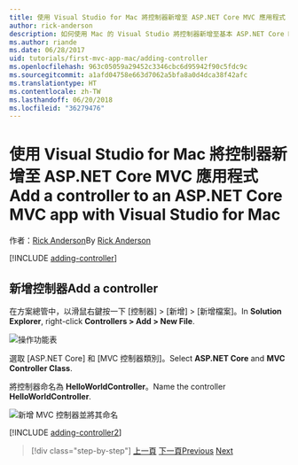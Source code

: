 ```yaml
---
title: 使用 Visual Studio for Mac 將控制器新增至 ASP.NET Core MVC 應用程式
author: rick-anderson
description: 如何使用 Mac 的 Visual Studio 將控制器新增至基本 ASP.NET Core MVC 應用程式
ms.author: riande
ms.date: 06/28/2017
uid: tutorials/first-mvc-app-mac/adding-controller
ms.openlocfilehash: 963c05059a29452c3346cbc6d95942f90c5fdc9c
ms.sourcegitcommit: a1afd04758e663d7062a5bfa8a0d4dca38f42afc
ms.translationtype: HT
ms.contentlocale: zh-TW
ms.lasthandoff: 06/20/2018
ms.locfileid: "36279476"
---
```

# <a name="add-a-controller-to-an-aspnet-core-mvc-app-with-visual-studio-for-mac"></a><span data-ttu-id="8ea9c-103">使用 Visual Studio for Mac 將控制器新增至 ASP.NET Core MVC 應用程式</span><span class="sxs-lookup"><span data-stu-id="8ea9c-103">Add a controller to an ASP.NET Core MVC app with Visual Studio for Mac</span></span>

<span data-ttu-id="8ea9c-104">作者：[Rick Anderson](https://twitter.com/RickAndMSFT)</span><span class="sxs-lookup"><span data-stu-id="8ea9c-104">By [Rick Anderson](https://twitter.com/RickAndMSFT)</span></span>

[!INCLUDE [adding-controller](../../includes/mvc-intro/adding-controller1.md)]

## <a name="add-a-controller"></a><span data-ttu-id="8ea9c-105">新增控制器</span><span class="sxs-lookup"><span data-stu-id="8ea9c-105">Add a controller</span></span> 

<span data-ttu-id="8ea9c-106">在方案總管中，以滑鼠右鍵按一下 [控制器] > [新增] > [新增檔案]。</span><span class="sxs-lookup"><span data-stu-id="8ea9c-106">In **Solution Explorer**, right-click **Controllers > Add > New File**.</span></span>

![操作功能表](adding-controller/_static/add_controller.png)

<span data-ttu-id="8ea9c-108">選取 [ASP.NET Core] 和 [MVC 控制器類別]。</span><span class="sxs-lookup"><span data-stu-id="8ea9c-108">Select **ASP.NET Core** and **MVC Controller Class**.</span></span>

<span data-ttu-id="8ea9c-109">將控制器命名為 **HelloWorldController**。</span><span class="sxs-lookup"><span data-stu-id="8ea9c-109">Name the controller **HelloWorldController**.</span></span>

![新增 MVC 控制器並將其命名](adding-controller/_static/ac.png)

[!INCLUDE [adding-controller2](../../includes/mvc-intro/adding-controller2.md)]

> [!div class="step-by-step"]
> <span data-ttu-id="8ea9c-111">[上一頁](../first-mvc-app/start-mvc.md)
> [下一頁](adding-view.md)</span><span class="sxs-lookup"><span data-stu-id="8ea9c-111">[Previous](../first-mvc-app/start-mvc.md)
[Next](adding-view.md)</span></span>
